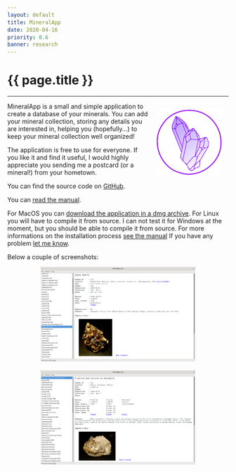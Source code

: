 ```yaml
---
layout: default
title: MineralApp
date: 2020-04-16
priority: 0.6
banner: research
---
```


{{ page.title }}
=====
---


<img src="https://raw.githubusercontent.com/SimoneCnt/MineralApp/master/mineralapp.png" alt="MineralApp logo" style="float:right;width:30%;margin:15px;">

MineralApp is a small and simple application to create a database of your
minerals. You can add your mineral collection, storing any details you are
interested in, helping you (hopefully...) to keep your mineral collection well
organized!

The application is free to use for everyone. If you like it and find it useful,
I would highly appreciate you sending me a postcard (or a mineral!) from your
hometown.

You can find the source code on <a href="https://github.com/SimoneCnt/MineralApp" target="_blank">GitHub</a>.

You can [read the manual](manual/).

For MacOS you can
[download the application in a dmg archive](https://github.com/SimoneCnt/MineralApp/raw/master/MineralApp.dmg).
For Linux you will have to compile it from source.
I can not test it for Windows at the moment, but you should be able to compile it from source.
For more informations on the installation process [see the manual](manual/)
If you have any problem [let me know](mailto:simonecnt@gmail.com?subject=Help%20with%20MineralApp).

Below a couple of screenshots:

<div style="text-align:center">
<a href="/img/mineralapp/mineralapp-ID112.png" target="_blank" title="Screenshot 1">
<img src="/img/mineralapp/mineralapp-ID112.png" alt="MineralApp screenshot 1" style="width:70%">
</a>
<br><br>
<a href="/img/mineralapp/mineralapp-ID127.png" target="_blank" title="Screenshot 1">
<img src="/img/mineralapp/mineralapp-ID127.png" alt="MineralApp screenshot 2" style="width:70%">
</a>
<br><br>
</div>

